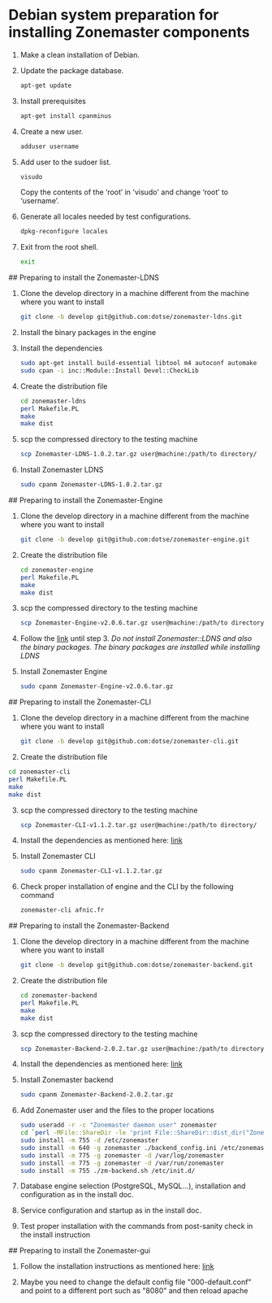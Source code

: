# Debian system preparation for installing Zonemaster components

1. Make a clean installation of Debian.

2. Update the package database.

   ```sh
   apt-get update
   ```

3. Install prerequisites

   ```sh
   apt-get install cpanminus
   ```

4. Create a new user.

   ```sh
   adduser username
   ```

5. Add user to the sudoer list.

   ```sh
   visudo
   ```

   Copy the contents of the ‘root’ in 'visudo' and change ‘root’ to ‘username’.

6. Generate all locales needed by test configurations.

   ```sh
   dpkg-reconfigure locales
   ```

7. Exit from the root shell.

   ```sh
   exit
   ```


## Preparing to install the Zonemaster-LDNS

1. Clone the develop directory in a machine different from the machine where you
want to install

   ```sh
   git clone -b develop git@github.com:dotse/zonemaster-ldns.git
   ```

2. Install the binary packages in the engine

3. Install the dependencies 

   ```sh
   sudo apt-get install build-essential libtool m4 autoconf automake
   sudo cpan -i inc::Module::Install Devel::CheckLib
   ```

4. Create the distribution file

   ```sh
   cd zonemaster-ldns
   perl Makefile.PL
   make
   make dist
   ```

5. scp the compressed directory to the testing machine

   ```sh
   scp Zonemaster-LDNS-1.0.2.tar.gz user@machine:/path/to directory/
   ```

6. Install Zonemaster LDNS

   ```sh
   sudo cpanm Zonemaster-LDNS-1.0.2.tar.gz
   ```


## Preparing to install the Zonemaster-Engine

1. Clone the develop directory in a machine different from the machine where you
want to install

   ```sh
   git clone -b develop git@github.com:dotse/zonemaster-engine.git
   ```

2. Create the distribution file

   ```sh
   cd zonemaster-engine
   perl Makefile.PL
   make
   make dist
   ```
3. scp the compressed directory to the testing machine 

   ```sh
   scp Zonemaster-Engine-v2.0.6.tar.gz user@machine:/path/to directory/
   ```
4. Follow the
[link](https://github.com/dotse/zonemaster-engine/blob/develop/docs/Installation.md#installation-on-debian)
until step 3. *Do not install Zonemaster::LDNS and also the binary packages. The
binary packages are installed while installing LDNS*

5. Install Zonemaster Engine 

   ```sh
   sudo cpanm Zonemaster-Engine-v2.0.6.tar.gz
   ```


## Preparing to install the Zonemaster-CLI

1. Clone the develop directory in a machine different from the machine where you
want to install

   ```sh
   git clone -b develop git@github.com:dotse/zonemaster-cli.git
   ```

2.  Create the distribution file

   ```sh
   cd zonemaster-cli
   perl Makefile.PL
   make
   make dist
   ```

3. scp the compressed directory to the testing machine

   ```sh
   scp Zonemaster-CLI-v1.1.2.tar.gz user@machine:/path/to directory/
   ```
4. Install the dependencies as mentioned here: 
[link](https://github.com/dotse/zonemaster-cli/blob/develop/docs/Installation.md#2-debian)


5. Install Zonemaster CLI

   ```sh
   sudo cpanm Zonemaster-CLI-v1.1.2.tar.gz
   ```
6. Check proper installation of engine and the CLI by the following command 
   
   ```sh
   zonemaster-cli afnic.fr
   ```


## Preparing to install the Zonemaster-Backend

1. Clone the develop directory in a machine different from the machine where you
want to install

   ```sh
   git clone -b develop git@github.com:dotse/zonemaster-backend.git
   ```

2. Create the distribution file

   ```sh
   cd zonemaster-backend
   perl Makefile.PL
   make
   make dist
   ```

3. scp the compressed directory to the testing machine

   ```sh
   scp Zonemaster-Backend-2.0.2.tar.gz user@machine:/path/to directory/
   ```

4. Install the dependencies as mentioned here:
[link](https://github.com/dotse/zonemaster-backend/blob/develop/docs/Installation.md#4-installation-on-debian)

5. Install Zonemaster backend

   ```sh
   sudo cpanm Zonemaster-Backend-2.0.2.tar.gz
   ```

6. Add Zonemaster user and the files to the proper locations 

   ```sh
   sudo useradd -r -c "Zonemaster daemon user" zonemaster
   cd `perl -MFile::ShareDir -le 'print File::ShareDir::dist_dir("Zonemaster-Backend")'`
   sudo install -m 755 -d /etc/zonemaster
   sudo install -m 640 -g zonemaster ./backend_config.ini /etc/zonemaster/
   sudo install -m 775 -g zonemaster -d /var/log/zonemaster
   sudo install -m 775 -g zonemaster -d /var/run/zonemaster
   sudo install -m 755 ./zm-backend.sh /etc/init.d/
   ```

7. Database engine selection (PostgreSQL, MySQL...), installation and
configuration as in the install doc.

8. Service configuration and startup as in the install doc. 

9. Test proper installation with the commands from post-sanity check in the
install instruction


## Preparing to install the Zonemaster-gui

1. Follow the installation instructions as mentioned here:
[link](https://github.com/zonemaster/zonemaster-gui/blob/master/docs/Installation.md#2-debian)

2. Maybe you need to change the default config file "000-default.conf" and point
to a different port such as "8080" and then reload apache


